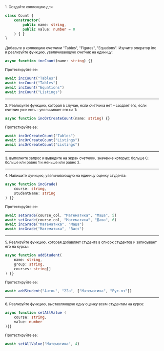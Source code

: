 <small>1.  Создайте коллекцию для</small>

```typescript
class Count {
    constructor(
        public name: string,
        public value: number = 0
    ) { }
}
```
<small>Добавьте в коллекцию счетчики "Tables", "Figures", "Equations".</small>
<small>Изучите оператор inc и реализуйте функцию, увеличивающую счетчик на единицу:</small>

```typescript
async function incCount(name: string) {}
```

<small>Протестируйте ее:</small>

```typescript
await incCount("Tables")
await incCount("Tables")
await incCount("Equations")
await incCount("Listings")
```

---

<small>2.  Реализуйте функцию, которая в случае, если счетчика нет – создает его, если счетчик уже есть – увеличивает его на 1:</small>

```typescript
async function incOrCreateCount(name: string) {}
```

<small>Протестируйте ее:</small>

```typescript
await incOrCreateCount("Tables")
await incOrCreateCount("Listings")
await incOrCreateCount("Listings")
```

---

<small>3.  выполните запрос и выведите на экран счетчики, значение которых: больше 0; больше или равно 1 и меньше или равно 2.</small>

---

<small>4. Напишите функцию, увеличивающую на единицу оценку студента:</small>

```typescript
async function incGrade(
    course: string,
    studentName: string
) {}
```

<small>Протестируйте ее:</small>

```typescript
await setGrade(course_col, "Математика", "Маша", 5)
await setGrade(course_col, "Математика", "Даша", 6)
await incGrade("Математика", "Маша")
await incGrade("Математика", "Вася")
```

---

<small>5. Реализуйте функцию, которая добавляет студента в список студентов и записывает его на курсы:</small>

```typescript
async function addStudent(
    name: string, 
    group: string, 
    courses: string[]
) {}
```

<small>Протестируйте ее:</small>

```typescript
await addStudent("Антон", "22а", ["Математика", "Рус.яз"])
```

---

<small>6. Реализуйте функцию, выставляющую одну оценку всем студентам на курсе:</small>

```typescript
async function setAllValue (
    course: string,
    value: number
){}
```

<small>Протестируйте ее:</small>

```typescript
await setAllValue("Математика", 4)
```